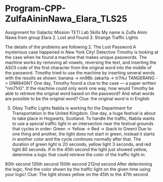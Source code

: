 # Program-CPP-ZulfaAininNawa_Elara_TLS25
Assignment for Galactic Mission TETI Lab Skills
My name is Zulfa Ainin Nawa from group Elara 
2. Lost and Found
3. Strange Traffic Lights

The details of the problems are following
2. The Lost Password
A mysterious case happened in New York City! Detective Timothy is looking at the
case when he found a machine that makes unique passwords. The machine works
by removing all vowels, reversing the text, and inserting the ASCII code of the first
character from the original word into the middle of the password.
Timothy tried to use the machine by inserting several words with the results as
shown:
banana -> nn98b
Jakarta -> tr7rkJ
TANGERANG -> GNR84GNT
One day, Timothy found a clue to the case — a paper written “nm71rG”. If the machine
could only work one way, how would Timothy be able to retrieve the original word
based on the password? And what words are possible to be the original word?
Clue: the original word is in English

3. Obey Traffic Lights
Nabila is working for the Department for Transportation in the United Kingdom.
One day, a huge festival is about to take place in Hogwarts, Scotland. To handle the
traffic, Nabila wants to use a special traffic light in an intersection near the festival
grounds that cycles in order:
Green -> Yellow -> Red -> (back to Green)
Due to one thing and another, the light does not start in green, instead it starts in
another color and the cycle continues normally after that.
The duration of green light is 20 seconds, yellow light 3 seconds, and red light 80
seconds. If in the 45th second the light just showed yellow, determine a logic that
could retrieve the color of the traffic light in:

80th second
135th second
150th second
212nd second
After determining the logic, find the color shown by the traffic
light on the given time using your logic!
Clue: The light shows yellow on the 45th to the 47th second
